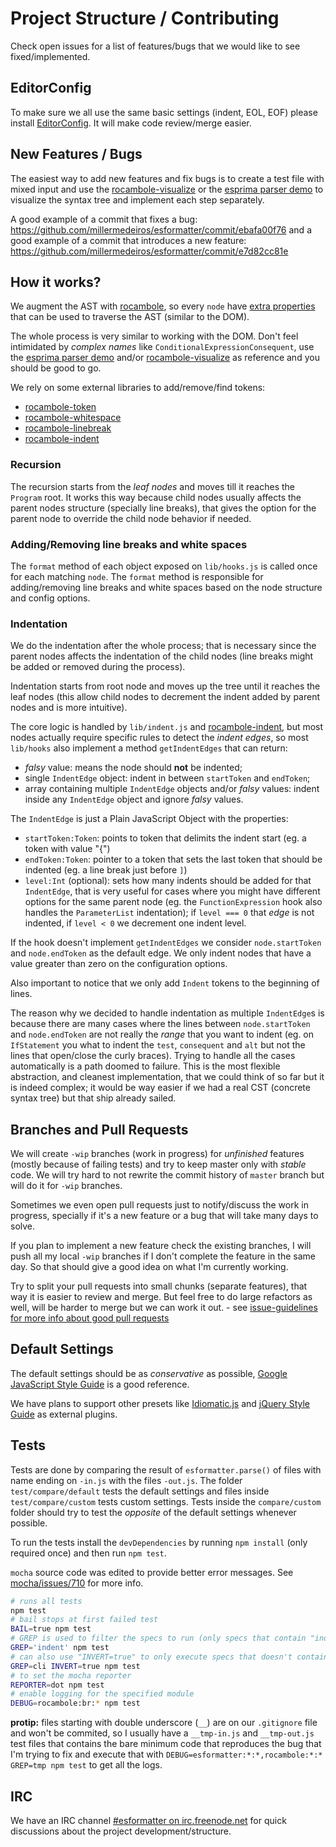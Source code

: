 # Project Structure / Contributing


Check open issues for a list of features/bugs that we would like to see
fixed/implemented.


## EditorConfig

To make sure we all use the same basic settings (indent, EOL, EOF) please
install [EditorConfig](http://editorconfig.org/#download). It will make code
review/merge easier.


## New Features / Bugs

The easiest way to add new features and fix bugs is to create a test file with
mixed input and use the [rocambole-visualize](http://piuccio.github.io/rocambole-visualize/)
or the [esprima parser demo](http://esprima.org/demo/parse.html) to visualize
the syntax tree and implement each step separately.

A good example of a commit that fixes a bug:
https://github.com/millermedeiros/esformatter/commit/ebafa00f76 and a good
example of a commit that introduces a new feature:
https://github.com/millermedeiros/esformatter/commit/e7d82cc81e



## How it works?

We augment the AST with
[rocambole](https://github.com/millermedeiros/rocambole), so every `node` have
[extra
properties](https://github.com/millermedeiros/rocambole#extra-properties) that
can be used to traverse the AST (similar to the DOM).

The whole process is very similar to working with the DOM. Don't feel
intimidated by *complex names* like `ConditionalExpressionConsequent`, use the
[esprima parser demo](http://esprima.org/demo/parse.html) and/or
[rocambole-visualize](http://piuccio.github.io/rocambole-visualize/) as reference
and you should be good to go.

We rely on some external libraries to add/remove/find tokens:

 - [rocambole-token](https://github.com/millermedeiros/rocambole-token)
 - [rocambole-whitespace](https://github.com/millermedeiros/rocambole-whitespace)
 - [rocambole-linebreak](https://github.com/millermedeiros/rocambole-linebreak)
 - [rocambole-indent](https://github.com/millermedeiros/rocambole-indent)

### Recursion

The recursion starts from the *leaf nodes* and moves till it reaches the
`Program` root. It works this way because child nodes usually affects the
parent nodes structure (specially line breaks), that gives the option for the
parent node to override the child node behavior if needed.

### Adding/Removing line breaks and white spaces

The `format` method of each object exposed on `lib/hooks.js` is called once for
each matching `node`. The `format` method is responsible for adding/removing
line breaks and white spaces based on the node structure and config options.

### Indentation

We do the indentation after the whole process; that is necessary since the
parent nodes affects the indentation of the child nodes (line breaks might be
added or removed during the process).

Indentation starts from root node and moves up the tree until it reaches the
leaf nodes (this allow child nodes to decrement the indent added by parent
nodes and is more intuitive).

The core logic is handled by `lib/indent.js` and
[rocambole-indent](https://github.com/millermedeiros/rocambole-indent), but
most nodes actually require specific rules to detect the *indent edges*, so
most `lib/hooks` also implement a method `getIndentEdges` that can return:

 - *falsy* value: means the node should **not** be indented;
 - single `IndentEdge` object: indent in between `startToken` and `endToken`;
 - array containing multiple `IndentEdge` objects and/or *falsy* values: indent
   inside any `IndentEdge` object and ignore *falsy* values.

The `IndentEdge` is just a Plain JavaScript Object with the properties:

 - `startToken:Token`: points to token that delimits the indent start (eg. a token
   with value "{")
 - `endToken:Token`: pointer to a token that sets the last token that should be
   indented (eg. a line break just before `]`)
 - `level:Int` (optional): sets how many indents should be added for that
   `IndentEdge`, that is very useful for cases where you might have different
   options for the same parent node (eg. the `FunctionExpression` hook also
   handles the `ParameterList` indentation); if `level === 0` that *edge* is not
   indented, if `level < 0` we decrement one indent level.

If the hook doesn't implement `getIndentEdges` we consider `node.startToken`
and `node.endToken` as the default edge. We only indent nodes that have a value
greater than zero on the configuration options.

Also important to notice that we only add `Indent` tokens to the beginning of
lines.

The reason why we decided to handle indentation as multiple `IndentEdge`s is
because there are many cases where the lines between `node.startToken` and
`node.endToken` are not really the *range* that you want to indent (eg. on
`IfStatement` you what to indent the `test`, `consequent` and `alt` but not the
lines that open/close the curly braces). Trying to handle all the cases
automatically is a path doomed to failure. This is the most flexible
abstraction, and cleanest implementation, that we could think of so far but it
is indeed complex; it would be way easier if we had a real CST (concrete syntax
tree) but that ship already sailed.



## Branches and Pull Requests

We will create `-wip` branches (work in progress) for *unfinished* features
(mostly because of failing tests) and try to keep master only with *stable*
code. We will try hard to not rewrite the commit history of `master` branch but
will do it for `-wip` branches.

Sometimes we even open pull requests just to notify/discuss the work in
progress, specially if it's a new feature or a bug that will take many days to
solve.

If you plan to implement a new feature check the existing branches, I will push
all my local `-wip` branches if I don't complete the feature in the same day.
So that should give a good idea on what I'm currently working.

Try to split your pull requests into small chunks (separate features), that way
it is easier to review and merge. But feel free to do large refactors as well,
will be harder to merge but we can work it out. - see [issue-guidelines for
more info about good pull
requests](https://github.com/necolas/issue-guidelines/blob/master/CONTRIBUTING.md#pull-requests)



## Default Settings

The default settings should be as *conservative* as possible, [Google
JavaScript Style
Guide](http://google-styleguide.googlecode.com/svn/trunk/javascriptguide.xml)
is a good reference.

We have plans to support other presets like
[Idiomatic.js](https://github.com/rwldrn/idiomatic.js/) and [jQuery Style
Guide](http://contribute.jquery.org/style-guide/js) as external plugins.



## Tests

Tests are done by comparing the result of `esformatter.parse()` of files with
name ending on `-in.js` with the files `-out.js`. The folder
`test/compare/default` tests the default settings and files inside
`test/compare/custom` tests custom settings. Tests inside the `compare/custom`
folder should try to test the *opposite* of the default settings whenever
possible.

To run the tests install the `devDependencies` by running `npm install`
(only required once) and then run `npm test`.

`mocha` source code was edited to provide better error
messages. See [mocha/issues/710](https://github.com/visionmedia/mocha/pull/710)
for more info.

```sh
# runs all tests
npm test
# bail stops at first failed test
BAIL=true npm test
# GREP is used to filter the specs to run (only specs that contain "indent" in the name)
GREP='indent' npm test
# can also use "INVERT=true" to only execute specs that doesn't contain "cli" in the name
GREP=cli INVERT=true npm test
# to set the mocha reporter
REPORTER=dot npm test
# enable logging for the specified module
DEBUG=rocambole:br:* npm test
```

**protip:** files starting with double underscore (`__`) are on our
`.gitignore` file and won't be commited, so I usually have a `__tmp-in.js` and
`__tmp-out.js` test files that contains the bare minimum code that reproduces
the bug that I'm trying to fix and execute that with
`DEBUG=esformatter:*:*,rocambole:*:* GREP=tmp npm test` to get all the logs.


## IRC

We have an IRC channel [#esformatter on
irc.freenode.net](http://webchat.freenode.net/?channels=esformatter) for quick
discussions about the project development/structure.



